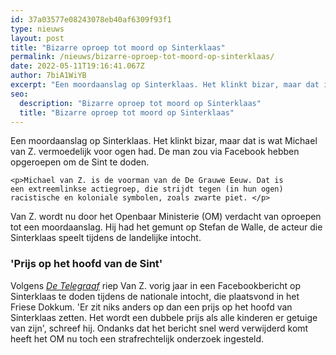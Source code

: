 ```yaml
---
id: 37a03577e08243078eb40af6309f93f1
type: nieuws
layout: post
title: "Bizarre oproep tot moord op Sinterklaas"
permalink: /nieuws/bizarre-oproep-tot-moord-op-sinterklaas/
date: 2022-05-11T19:16:41.067Z
author: 7biA1WiYB
excerpt: "Een moordaanslag op Sinterklaas. Het klinkt bizar, maar dat is wat Michael van Z. vermoedelijk voor ogen had. De man zou via Facebook hebben opgeroepen om de Sint te doden.  "
seo:
  description: "Bizarre oproep tot moord op Sinterklaas"
  title: "Bizarre oproep tot moord op Sinterklaas"
---
```

Een moordaanslag op Sinterklaas. Het klinkt bizar, maar dat is wat Michael van Z. vermoedelijk voor ogen had. De man zou via Facebook hebben opgeroepen om de Sint te doden.  

    <p>Michael van Z. is de voorman van de De Grauwe Eeuw. Dat is een extreemlinkse actiegroep, die strijdt tegen (in hun ogen) racistische en koloniale symbolen, zoals zwarte piet. </p>
<p>Van Z. wordt nu door het Openbaar Ministerie (OM) verdacht van oproepen tot een moordaanslag. Hij had het gemunt op Stefan de Walle, de acteur die Sinterklaas speelt tijdens de landelijke intocht. </p>
<h3>'Prijs op het hoofd van de Sint'</h3>
<p>Volgens <a href="https://www.telegraaf.nl/nieuws/1638600/bizarre-oproep-tot-moord-op-sinterklaas" target="_blank"><em>De Telegraaf</em></a> riep Van Z. vorig jaar in een Facebookbericht op Sinterklaas te doden tijdens de nationale intocht, die plaatsvond in het Friese Dokkum. 'Er zit niks anders op dan een prijs op het hoofd van Sinterklaas zetten. Het wordt een dubbele prijs als alle kinderen er getuige van zijn', schreef hij. Ondanks dat het bericht snel werd verwijderd komt heeft het OM nu toch een strafrechtelijk onderzoek ingesteld.</p>  
